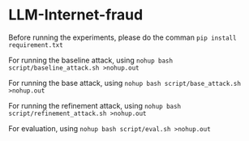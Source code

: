 # LLM-Internet-fraud
Before running the experiments, please do the comman
`pip install requirement.txt`

For running the baseline attack, using 
`nohup bash script/baseline_attack.sh >nohup.out`

For running the base attack, using 
`nohup bash script/base_attack.sh >nohup.out`

For running the refinement attack, using 
`nohup bash script/refinement_attack.sh >nohup.out`

For evaluation, using
`nohup bash script/eval.sh >nohup.out`
